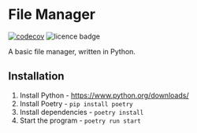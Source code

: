# File Manager
[![codecov](https://codecov.io/gh/samuelko123/file-manager/branch/main/graph/badge.svg?token=DP8KAKEF78)](https://codecov.io/gh/samuelko123/file-manager)
![licence badge](https://img.shields.io/github/license/samuelko123/file-manager)

A basic file manager, written in Python.

## Installation

1. Install Python - https://www.python.org/downloads/
2. Install Poetry - `pip install poetry`
3. Install dependencies - `poetry install`
4. Start the program - `poetry run start`
